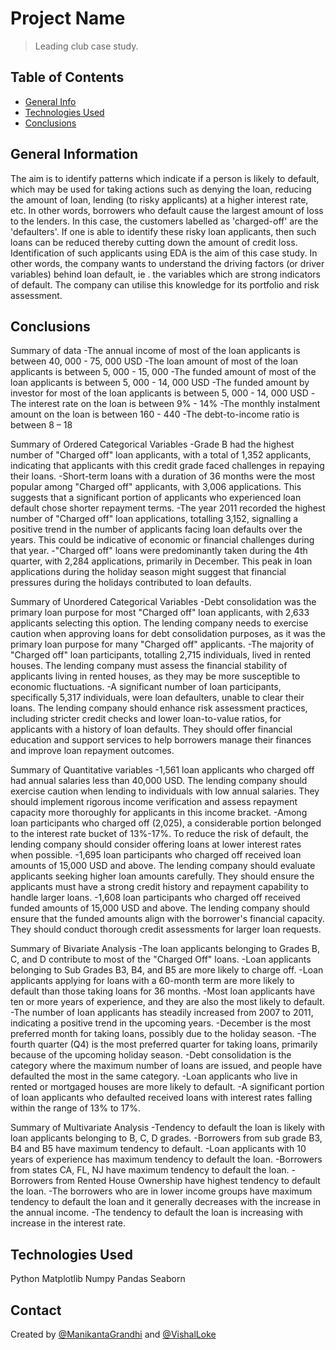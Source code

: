 # Project Name
> Leading club case study.


## Table of Contents
* [General Info](#general-information)
* [Technologies Used](#technologies-used)
* [Conclusions](#conclusions)


## General Information
The aim is to identify patterns which indicate if a person is likely to default, which may be used for taking actions such as denying the loan, reducing the amount of loan, lending (to risky applicants) at a higher interest rate, etc.
In other words, borrowers who default cause the largest amount of loss to the lenders. In this case, the customers labelled as 'charged-off' are the 'defaulters'.
If one is able to identify these risky loan applicants, then such loans can be reduced thereby cutting down the amount of credit loss. Identification of such applicants using EDA is the aim of this case study.
In other words, the company wants to understand the driving factors (or driver variables) behind loan default, ie . the variables which are strong indicators of default. The company can utilise this knowledge for its portfolio and risk assessment.


## Conclusions

Summary of data
-The annual income of most of the loan applicants is between 40, 000 - 75, 000 USD
-The loan amount of most of the loan applicants is between 5, 000 - 15, 000 
-The funded amount of most of the loan applicants is between 5, 000 - 14, 000 USD
-The funded amount by investor for most of the loan applicants is between 5, 000 - 14, 000 USD
-The interest rate on the loan is between 9% - 14%
-The monthly instalment amount on the loan is between 160 - 440
-The debt-to-income ratio is between 8 – 18

Summary of Ordered Categorical Variables
-Grade B had the highest number of "Charged off" loan applicants, with a total of 1,352 applicants, indicating that applicants with this credit grade faced challenges in repaying their loans.
-Short-term loans with a duration of 36 months were the most popular among "Charged off" applicants, with 3,006 applications. This suggests that a significant portion of applicants who experienced loan default chose shorter repayment terms.
-The year 2011 recorded the highest number of "Charged off" loan applications, totalling 3,152, signalling a positive trend in the number of applicants facing loan defaults over the years. This could be indicative of economic or financial challenges during that year.
-"Charged off" loans were predominantly taken during the 4th quarter, with 2,284 applications, primarily in December. This peak in loan applications during the holiday season might suggest that financial pressures during the holidays contributed to loan defaults.

Summary of Unordered Categorical Variables
-Debt consolidation was the primary loan purpose for most "Charged off" loan applicants, with 2,633 applicants selecting this option. The lending company needs to exercise caution when approving loans for debt consolidation purposes, as it was the primary loan purpose for many "Charged off" applicants.
-The majority of "Charged off" loan participants, totalling 2,715 individuals, lived in rented houses. The lending company must assess the financial stability of applicants living in rented houses, as they may be more susceptible to economic fluctuations.
-A significant number of loan participants, specifically 5,317 individuals, were loan defaulters, unable to clear their loans. The lending company should enhance risk assessment practices, including stricter credit checks and lower loan-to-value ratios, for applicants with a history of loan defaults. They should offer financial education and support services to help borrowers manage their finances and improve loan repayment outcomes.

Summary of Quantitative variables
-1,561 loan applicants who charged off had annual salaries less than 40,000 USD. The lending company should exercise caution when lending to individuals with low annual salaries. They should implement rigorous income verification and assess repayment capacity more thoroughly for applicants in this income bracket.
-Among loan participants who charged off (2,025), a considerable portion belonged to the interest rate bucket of 13%-17%. To reduce the risk of default, the lending company should consider offering loans at lower interest rates when possible.
-1,695 loan participants who charged off received loan amounts of 15,000 USD and above. The lending company should evaluate applicants seeking higher loan amounts carefully. They should ensure the applicants must have a strong credit history and repayment capability to handle larger loans.
-1,608 loan participants who charged off received funded amounts of 15,000 USD and above. The lending company should ensure that the funded amounts align with the borrower's financial capacity. They should conduct thorough credit assessments for larger loan requests.


Summary of Bivariate Analysis
-The loan applicants belonging to Grades B, C, and D contribute to most of the "Charged Off" loans.
-Loan applicants belonging to Sub Grades B3, B4, and B5 are more likely to charge off.
-Loan applicants applying for loans with a 60-month term are more likely to default than those taking loans for 36 months.
-Most loan applicants have ten or more years of experience, and they are also the most likely to default.
-The number of loan applicants has steadily increased from 2007 to 2011, indicating a positive trend in the upcoming years.
-December is the most preferred month for taking loans, possibly due to the holiday season.
-The fourth quarter (Q4) is the most preferred quarter for taking loans, primarily because of the upcoming holiday season.
-Debt consolidation is the category where the maximum number of loans are issued, and people have defaulted the most in the same category.
-Loan applicants who live in rented or mortgaged houses are more likely to default.
-A significant portion of loan applicants who defaulted received loans with interest rates falling within the range of 13% to 17%.

Summary of Multivariate Analysis
-Tendency to default the loan is likely with loan applicants belonging to B, C, D grades.
-Borrowers from sub grade B3, B4 and B5 have maximum tendency to default.
-Loan applicants with 10 years of experience has maximum tendency to default the loan.
-Borrowers from states CA, FL, NJ have maximum tendency to default the loan.
-Borrowers from Rented House Ownership have highest tendency to default the loan.
-The borrowers who are in lower income groups have maximum tendency to default the loan and it generally decreases with the increase in the annual income.
-The tendency to default the loan is increasing with increase in the interest rate.



## Technologies Used
Python
Matplotlib
Numpy
Pandas
Seaborn


## Contact
Created by [@ManikantaGrandhi](https://github.com/ManikantaGrandhi) and [@VishalLoke](https://github.com/ManikantaGrandhi)
